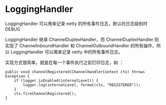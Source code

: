 # LoggingHandler
LoggingHandler 可以用来记录 netty 的所有事件日志，默认的日志级别时 DEBUG

LoggingHandler 继承 ChannelDuplexHandler，而 ChannelDuplexHandler 则实现了 ChannelInboundHandler 和 ChannelOutboundHandler 的所有操作，所以 LoggingHandler 可以用来记录 netty 中的所有事件日志。

实现方式很简单，就是在每一个事件执行之前打印日志，如 ：
```
public void channelRegistered(ChannelHandlerContext ctx) throws Exception {
    if (logger.isEnabled(internalLevel)) {
        logger.log(internalLevel, format(ctx, "REGISTERED"));
    }
    ctx.fireChannelRegistered();
}
```